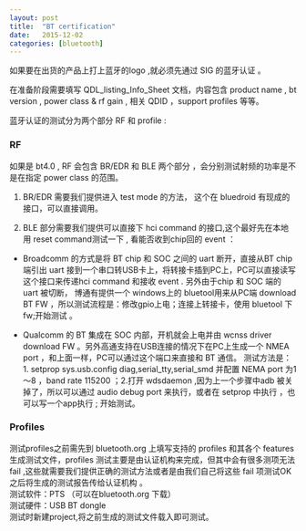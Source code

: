 ```yaml
---
layout: post
title:  "BT certification"
date:   2015-12-02
categories: [bluetooth]
---
```

如果要在出货的产品上打上蓝牙的logo ,就必须先通过 SIG 的蓝牙认证 。

在准备阶段需要填写 QDL_listing_Info_Sheet 文档，内容包含 product name , bt version ,  power class & rf gain , 相关 QDID ，support profiles 等等。

蓝牙认证的测试分为两个部分 RF 和 profile :

### RF
如果是 bt4.0 , RF 会包含 BR/EDR 和 BLE 两个部分 ，会分别测试射频的功率是不是在指定 power class 的范围。

1. BR/EDR 需要我们提供进入 test mode 的方法， 这个在 bluedroid 有现成的接口，可以直接调用。                  

2. BLE 部分需要我们提供可以直接下 hci command 的接口,这个最好先在本地用 reset command测试一下 , 看能否收到chip回的 event ：                     

 * Broadcomm 的方式是将 BT chip 和 SOC 之间的 uart 断开，直接从BT chip 端引出 uart 接到一个串口转USB卡上，将转接卡插到PC上，PC可以直接读写这个接口来传递hci command 和接收 event . 另外由于chip 和 SOC 端的 uart 被切断， 博通有提供一个 windows上的 bluetool用来从PC端 download BT FW ，所以测试流程是：修改gpio上电；连接上转接卡，使用 bluetool 下 fw;开始测试 。 

 * Qualcomm 的 BT 集成在 SOC 内部，开机就会上电并由 wcnss driver download FW 。另外高通支持在USB连接的情况下在PC上生成一个 NMEA port ，和上面一样，PC可以通过这个端口来直接和 BT 通信。 测试方法是： 1. setprop sys.usb.config diag,serial_tty,serial_smd 并配置 NEMA port 为1～8 ，band rate 115200 ；2.打开 wdsdaemon ,因为上一个步骤中adb 被关掉了，所以可以通过 audio debug port 来执行，或者在 setprop 中执行 ，也可以写一个app执行 ; 开始测试。

### Profiles
测试profiles之前需先到 bluetooth.org 上填写支持的 profiles 和其各个 features 生成测试文件，profiles 测试主要是由认证机构来完成，但其中会有很多测项无法fail ,这些就需要我们提供正确的测试方法或者是由我们自己将这些 fail 项测试OK之后将生成的测试报告传给认证机构 。                       
测试软件：PTS （可以在bluetooth.org 下载）                    
测试硬件：USB BT dongle                                                     
测试时新建project,将之前生成的测试文件载入即可测试。

 
